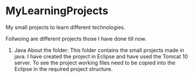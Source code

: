 # MyLearningProjects
My small projects to learn different technologies.

Follwoing are different projects those I have done till now.

1) Java
  About the folder: 
    This folder contains the small projects made in java. I have created the project in Eclipse and have used the Tomcat 10 server. To see the project working files need to be copied into the Eclipse in the required project structure.
  
    

